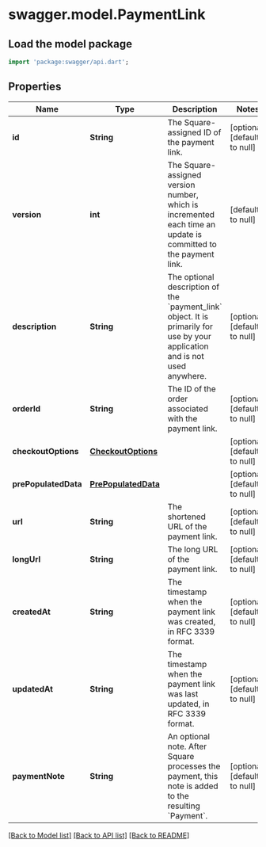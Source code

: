 # swagger.model.PaymentLink

## Load the model package
```dart
import 'package:swagger/api.dart';
```

## Properties
Name | Type | Description | Notes
------------ | ------------- | ------------- | -------------
**id** | **String** | The Square-assigned ID of the payment link. | [optional] [default to null]
**version** | **int** | The Square-assigned version number, which is incremented each time an update is committed to the payment link. | [default to null]
**description** | **String** | The optional description of the &#x60;payment_link&#x60; object. It is primarily for use by your application and is not used anywhere. | [optional] [default to null]
**orderId** | **String** | The ID of the order associated with the payment link. | [optional] [default to null]
**checkoutOptions** | [**CheckoutOptions**](CheckoutOptions.md) |  | [optional] [default to null]
**prePopulatedData** | [**PrePopulatedData**](PrePopulatedData.md) |  | [optional] [default to null]
**url** | **String** | The shortened URL of the payment link. | [optional] [default to null]
**longUrl** | **String** | The long URL of the payment link. | [optional] [default to null]
**createdAt** | **String** | The timestamp when the payment link was created, in RFC 3339 format. | [optional] [default to null]
**updatedAt** | **String** | The timestamp when the payment link was last updated, in RFC 3339 format. | [optional] [default to null]
**paymentNote** | **String** | An optional note. After Square processes the payment, this note is added to the resulting &#x60;Payment&#x60;. | [optional] [default to null]

[[Back to Model list]](../README.md#documentation-for-models) [[Back to API list]](../README.md#documentation-for-api-endpoints) [[Back to README]](../README.md)

